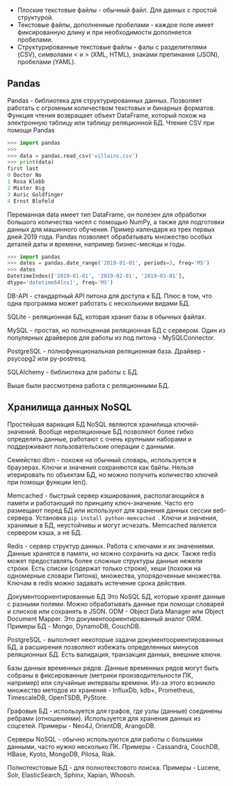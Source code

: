 - Плоские текстовые файлы - обычный файл. Для данных с простой структурой.
- Текстовые файлы, дополненные пробелами - каждое поле имеет фиксированную длину и при необходимости дополняется пробелами.
- Структурированные текстовые файлы - фалы с разделителями (CSV), символами < и > (XML, HTML), знаками препинания (JSON), пробелами (YAML).

## Pandas
Pandas - библиотека для структурированных данных. Позволяет работать с огромным количеством текстовых и бинарных форматов. Функция чтения возвращает объект DataFrame, который похож на электронную таблицу или таблицу реляционной БД. Чтение CSV при помощи Pandas
```python
>>> import pandas
>>>
>>> data = pandas.read_csv('villains.csv')
>>> print(data)
first last
0 Doctor No
1 Rosa Klebb
2 Mister Big
3 Auric Goldfinger
4 Ernst Blofeld
```
Переманная data имеет тип DataFrame, он полезен для обработки большого количества чисел с помощью NumPy, а также для подготовки данных для машинного обучения. Пример календаря из трех первых дней 2019 года. Pandas позволяет обрабатывать множество особых деталей даты и времени, например бизнес-месяцы и годы.
```python
>>> import pandas
>>> dates = pandas.date_range('2019-01-01', periods=3, freq='MS')
>>> dates
DatetimeIndex(['2019-01-01', '2019-02-01', '2019-03-01'],
dtype='datetime64[ns]', freq='MS')
```

DB-API - стандартный API питона для доступа к БД. Плюс в том, что одна программа может работать с несколькими видами БД.

SQLite - реляционная БД, которая хранит базы в обычных файлах.

MySQL - простая, но полноценная реляционная БД с сервером. Один из популярных драйверов для работы из под питона - MySQLConnector.

PostgreSQL - полнофункциональная реляционная база. Драйвер - psycopg2 или py-postresq.

SQLAlchemy - библиотека для работы с БД.

Выше были рассмотрена работа с реляционными БД.

## Хранилища данных NoSQL
Простейшая вариация БД NoSQL являются хранилища ключей-значений. Вообще нереляционные БД позволяют более гибко определять данные, работают с очень крупными наборами и поддерживают пользовательские операции с данными.

Семейство dbm - похоже на обычный словарь, используется в браузерах. Ключи и значения сохраняются как байты. Нельзя итерировать по объектам БД, но можно получить количество ключей при помощи функции len().

Memcached - быстрый сервер кэширования, располагающийся в памяти и работающий по принципу ключ-значение. Часто его размещают перед БД или используют для хранения данных сессии веб-сервера. Установка `pip install python-memcached
`. Ключи и значения, хранимые в БД, неустойчивы и могут исчезать. Memcached является сервером кэша, а не БД.

Redis - сервер структур данных. Работа с ключами и их значениями. Данные хранятся в памяти, но можно сохранить на диск. Также redis может предоставлять более сложные структуры данные нежели строки. Есть списки (содержат только строки), хеши (похожи на одномерные словари Питона), множества, упорядоченные множества. Ключам в redis можно задавать истечение срока действия.

Документоориентированные БД
Это NoSQL БД, которые хранят данные с разными полями. Можно обрабатывать данные при помощи словарей и списков или сохранять в JSON.
ODM - Object Data Manager или Object Document Mapper. Это документоориентированный аналог ORM.
Примеры БД - Mongo, DynamoDB, CouchDB. 

PostgreSQL - выполняет некоторые задачи документоориентированных БД, а расширения позволяют избежать определенных минусов реляционных БД. Есть валидация, транзакция данных, внешние ключи.

Базы данных временных рядов.
Данные временных рядов могут быть собраны в фиксированные (метрики производительности ПК, например) или случайные интервалы времени. Из-за этого возникло множество методов их хранения - InfluxDb, kdb+, Prometheus, TimescaleDB, OpenTSDB, PyStore. 

Графовые БД - используется для графов, где узлы (данные) соединены ребрами (отношениями). Используется для хранения данных из соцсетей. Примеры - Neo4J, OrientDB, ArangoDB. 

Серверы NoSQL - обычно используются для работы с большими данными, часто нужно несколько ПК. Примеры - Cassandra, CouchDB, HBase, Kyoto, MongoDB, Pilosa, Riak.

Полнотекстовые БД - для полнотекстового поиска. Примеры - Lucene, Solr, ElasticSearch, Sphinx, Xapian, Whoosh.
